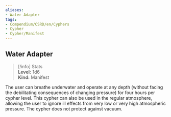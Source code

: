 ```yaml
---
aliases:
- Water Adapter
tags:
- Compendium/CSRD/en/Cyphers
- Cypher
- Cypher/Manifest
---
```


  
## Water Adapter  
>[!info] Stats  
> **Level:** 1d6  
> **Kind:** Manifest
  
The user can breathe underwater and operate at any depth (without facing the debilitating consequences of changing pressure) for four hours per cypher level. This cypher can also be used in the regular atmosphere, allowing the user to ignore ill effects from very low or very high atmospheric pressure. The cypher does not protect against vacuum.